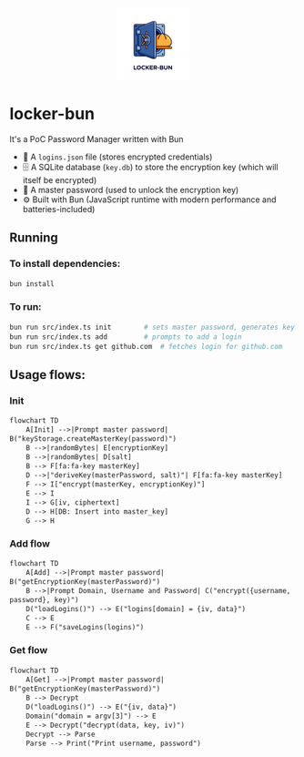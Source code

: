 <p align="center">
  <img src="assets/locker-bun-logo.png" width="128" alt="Locker Bun Logo" />
</p>

# locker-bun

It's a PoC Password Manager written with Bun

- 🔐 A `logins.json` file (stores encrypted credentials)
- 🗄 A SQLite database (`key.db`) to store the encryption key (which will itself be encrypted)
- 🔑 A master password (used to unlock the encryption key)
- ⚙️ Built with Bun (JavaScript runtime with modern performance and batteries-included)

## Running

### To install dependencies:

```bash
bun install
```

### To run:

```bash
bun run src/index.ts init        # sets master password, generates key
bun run src/index.ts add         # prompts to add a login
bun run src/index.ts get github.com  # fetches login for github.com
```

## Usage flows:

### Init

```mermaid
flowchart TD
    A[Init] -->|Prompt master password| B("keyStorage.createMasterKey(password)")
    B -->|randomBytes| E[encryptionKey]
    B -->|randomBytes| D[salt]
    B --> F[fa:fa-key masterKey]
    D -->|"deriveKey(masterPassword, salt)"| F[fa:fa-key masterKey]
    F --> I["encrypt(masterKey, encryptionKey)"]
    E --> I
    I --> G[iv, ciphertext]
    D --> H[DB: Insert into master_key]
    G --> H
```

### Add flow

```mermaid
flowchart TD
    A[Add] -->|Prompt master password| B("getEncryptionKey(masterPassword)")
    B -->|Prompt Domain, Username and Password| C("encrypt({username, password}, key)")
    D("loadLogins()") --> E("logins[domain] = {iv, data}")
    C --> E
    E --> F("saveLogins(logins)")
```

### Get flow

```mermaid
flowchart TD
    A[Get] -->|Prompt master password| B("getEncryptionKey(masterPassword)")
    B --> Decrypt
    D("loadLogins()") --> E("{iv, data}")
    Domain("domain = argv[3]") --> E
    E --> Decrypt("decrypt(data, key, iv)")
    Decrypt --> Parse
    Parse --> Print("Print username, password")
```



